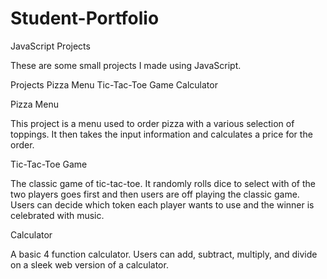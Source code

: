 # Student-Portfolio
JavaScript Projects

These are some small projects I made using JavaScript.

Projects
Pizza Menu
Tic-Tac-Toe Game
Calculator

Pizza Menu

This project is a menu used to order pizza with a various selection of toppings. It then takes the input information and calculates a price for the order.

Tic-Tac-Toe Game

The classic game of tic-tac-toe. It randomly rolls dice to select with of the two players goes first and then users are off playing the classic game. Users can decide which token each player wants to use and the winner is celebrated with music.

Calculator

A basic 4 function calculator. Users can add, subtract, multiply, and divide on a sleek web version of a calculator.

